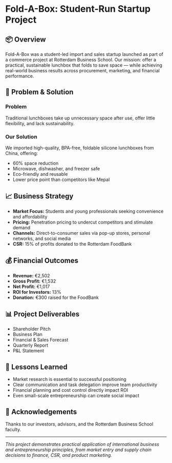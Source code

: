 # Fold-A-Box: Student-Run Startup Project

## 📦 Overview
Fold-A-Box was a student-led import and sales startup launched as part of a commerce project at Rotterdam Business School. Our mission: offer a practical, sustainable lunchbox that folds to save space — while achieving real-world business results across procurement, marketing, and financial performance.

## 🎯 Problem & Solution
### Problem
Traditional lunchboxes take up unnecessary space after use, offer little flexibility, and lack sustainability.

### Our Solution
We imported high-quality, BPA-free, foldable silicone lunchboxes from China, offering:
- 60% space reduction
- Microwave, dishwasher, and freezer safe
- Eco-friendly and reusable
- Lower price point than competitors like Mepal

## 📈 Business Strategy
- **Market Focus:** Students and young professionals seeking convenience and affordability
- **Pricing:** Penetration pricing to undercut competitors and stimulate demand
- **Channels:** Direct-to-consumer sales via pop-up stores, personal networks, and social media
- **CSR:** 15% of profits donated to the Rotterdam FoodBank

## 💰 Financial Outcomes
- **Revenue:** €2,502
- **Gross Profit:** €1,532
- **Net Profit:** €1,017
- **ROI for Investors:** 13%
- **Donation:** €300 raised for the FoodBank

## 📊 Project Deliverables
- Shareholder Pitch
- Business Plan
- Financial & Sales Forecast
- Quarterly Report
- P&L Statement 

## 🧠 Lessons Learned
- Market research is essential to successful positioning
- Clear communication and task delegation improve team productivity
- Financial planning and cost control directly impact ROI
- Even small-scale entrepreneurship can create social impact

## 🙌 Acknowledgements
Thanks to our investors, advisors, and the Rotterdam Business School faculty.

---

*This project demonstrates practical application of international business and entrepreneurship principles, from market entry and supply chain decisions to finance, CSR, and product marketing.*
